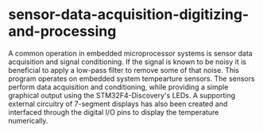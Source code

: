 # sensor-data-acquisition-digitizing-and-processing
A common operation in embedded microprocessor systems is sensor data acquisition and signal conditioning. If the signal is known to be noisy it is beneficial to apply a low-pass filter to remove some of that noise. This program operates on embedded system tempearture sensors. The sensors perform data acquisition and conditioning, while providing a simple graphical output using the STM32F4-Discovery's LEDs. A supporting external circuitry of 7-segment displays has also been created and interfaced through the digital I/O pins to display the temperature numerically. 
